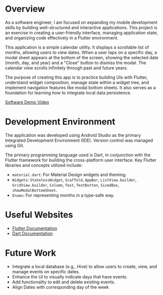  # Overview

As a software engineer, I am focused on expanding my mobile development skills by building well-structured and interactive applications. This project is an exercise in creating a user-friendly interface, managing application state, and organizing code effectively in a Flutter environment.

This application is a simple calendar utility. It displays a scrollable list of months, allowing users to view dates. When a user taps on a specific day, a modal sheet appears at the bottom of the screen, showing the selected date (month, day, and year) and a "Close" button to dismiss the modal. The calendar view scrolls infinitely through past and future years.

The purpose of creating this app is to practice building UIs with Flutter, understand widget composition, manage state within a widget tree, and implement navigation features like modal bottom sheets. It also serves as a foundation for learning how to integrate local data persistence.

[Software Demo Video](https://www.youtube.com/watch?v=714OJcb20HM)

# Development Environment

The application was developed using Android Studio as the primary Integrated Development Environment (IDE). Version control was managed using Git.

The primary programming language used is Dart, in conjunction with the Flutter framework for building the cross-platform user interface. Key Flutter libraries and concepts utilized include:
*   `material.dart`: For Material Design widgets and theming.
*   `Widgets`: `StatelessWidget`, `Scaffold`, `AppBar`, `ListView.builder`, `GridView.builder`, `Column`, `Text`, `TextButton`, `SizedBox`, `showModalBottomSheet`.
*   `Enums`: For representing months in a type-safe way.

# Useful Websites

*   [Flutter Documentation](https://docs.flutter.dev/)
*   [Dart Documentation](https://dart.dev/guides)

# Future Work

*   Integrate a local database (e.g., Hive) to allow users to create, view, and manage events on specific dates.
*   Enhance the UI to visually indicate days that have events.
*   Add functionality to edit and delete existing events.
*   Align Dates with corresponding day of the week
